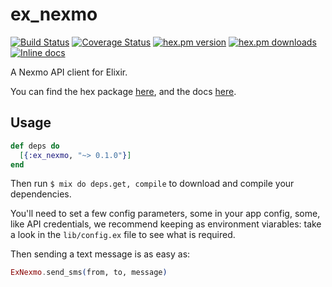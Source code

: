 
ex_nexmo
========
[![Build Status](https://secure.travis-ci.org/kindynowapp/ex_nexmo.png?branch=master "Build Status")](http://travis-ci.org/kindynowapp/ex_nexmo)
[![Coverage Status](https://coveralls.io/repos/kindynowapp/ex_nexmo/badge.svg?branch=master&service=github)](https://coveralls.io/github/kindynowapp/ex_nexmo?branch=master)
[![hex.pm version](https://img.shields.io/hexpm/v/ex_nexmo.svg)](https://hex.pm/packages/ex_nexmo)
[![hex.pm downloads](https://img.shields.io/hexpm/dt/ex_nexmo.svg)](https://hex.pm/packages/ex_nexmo)
[![Inline docs](http://inch-ci.org/github/kindynowapp/ex_nexmo.svg?branch=master&style=flat)](http://inch-ci.org/github/kindynowapp/ex_nexmo)

A Nexmo API client for Elixir.

You can find the hex package [here](https://hex.pm/packages/ex_nexmo), and the docs [here](http://hexdocs.pm/ex_nexmo).

## Usage

```elixir
def deps do
  [{:ex_nexmo, "~> 0.1.0"}]
end
```

Then run `$ mix do deps.get, compile` to download and compile your dependencies.

You'll need to set a few config parameters, some in your app config, some, like
API credentials, we recommend keeping as environment viarables: take a look in
the `lib/config.ex` file to see what is required.

Then sending a text message is as easy as:

```elixir
ExNexmo.send_sms(from, to, message)
```

